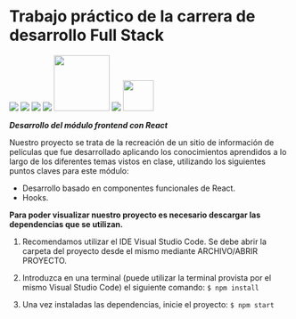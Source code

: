 # Trabajo práctico de la carrera de desarrollo Full Stack
<p><img src="https://img.icons8.com/color/48/000000/html-5--v1.png"/>
<img src="https://img.icons8.com/color/48/000000/css3.png"/>
  <img src="https://img.icons8.com/color/50/000000/javascript--v1.png"/>
 <img src="https://img.icons8.com/color/48/000000/nodejs.png"/>
  <img src="https://expressjs.com/images/express-facebook-share.png"/width=100 >
  <img src="https://img.icons8.com/color/48/000000/mongodb.png"/>
  <img src="https://upload.wikimedia.org/wikipedia/commons/thumb/4/47/React.svg/1200px-React.svg.png"/width=55>
</p>

***Desarrollo del módulo frontend con React***

Nuestro proyecto se trata de la recreación de un sitio de información de películas que fue desarrollado aplicando los conocimientos aprendidos a lo largo de los diferentes temas vistos en clase, utilizando los siguientes puntos claves para este módulo:

- Desarrollo basado en componentes funcionales de React.
- Hooks.


**Para poder visualizar nuestro proyecto es necesario descargar las dependencias que se utilizan.**

1) Recomendamos utilizar el IDE Visual Studio Code. 
Se debe abrir la carpeta del proyecto desde el mismo mediante ARCHIVO/ABRIR PROYECTO.

2) Introduzca en una terminal (puede utilizar la terminal provista por el mismo Visual Studio Code) el siguiente comando: `$ npm install`

2) Una vez instaladas las dependencias, inicie el proyecto: `$ npm start`